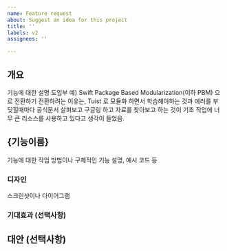 ```yaml
---
name: Feature request
about: Suggest an idea for this project
title: ''
labels: v2
assignees: ''

---
```


## 개요
기능에 대한 설명 도입부
예) 
Swift Package Based Modularization(이하 PBM) 으로 전환하기
전환하려는 이유는, Tuist 로 모듈화 하면서 학습해야하는 것과 에러를 부딪힐때마다 공식문서 살펴보고 구글링 하고 자료를 찾아보고 하는 것이 기초 작업에 너무 큰 리소스를 사용하고 있다고 생각이 들었음.

## {기능이름}

기능에 대한 작업 방법이나 구체적인 기능 설명, 예시 코드 등

### 디자인
스크린샷이나 다이어그램

### 기대효과 (선택사항)

## 대안 (선택사항)
